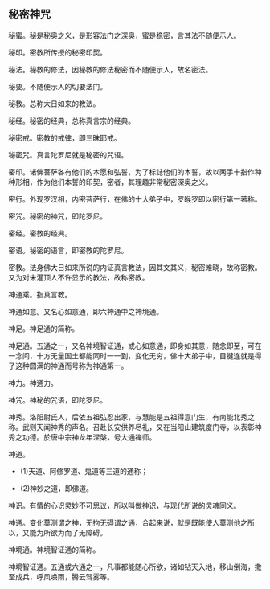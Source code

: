 ## 秘密神咒

秘蜜。秘是秘奥之义，是形容法门之深奥，蜜是稳密，言其法不随便示人。

秘印。密教所传授的秘密印契。

秘法。秘教的修法，因秘教的修法秘密而不随便示人，故名密法。

秘要。不随便示人的切要法门。

秘教。总称大日如来的教法。

秘经。秘密的经典，总称真言宗的经典。

秘密戒。密教的戒律，即三昧耶戒。

秘密咒。真言陀罗尼就是秘密的咒语。

密印。诸佛菩萨各有他们的本愿和弘誓，为了标誌他们的本誓，故以两手十指作种种形相，作为他们本誓的印契，密者，其理趣非常秘密深奥之义。

密行。外现罗汉相，内密菩萨行，在佛的十大弟子中，罗睺罗即以密行第一著称。

密咒。秘密的神咒，即陀罗尼。

密经。密教的经典。

密语。秘密的语言，即密教的陀罗尼。

密教。法身佛大日如来所说的内证真言教法，因其文其义，秘密难晓，故称密教。又为对未灌顶人不许显示的教法，故称密教。

神通乘。指真言教。

神通如意。又名心如意通，即六神通中之神境通。

神足。神足通的简称。

神足通。五通之一，又名神境智证通，或心如意通，即身如其意，随念即至，可在一念间，十方无量国土都能同时一一到，变化无穷，佛十大弟子中，目犍连就是得了这种圆满的神通而号称为神通第一。

神力。神通力。

神咒。神秘的咒语，即陀罗尼。

神秀。洛阳尉氏人，后依五祖弘忍出家，与慧能是五祖得意门生，有南能北秀之称。武则天闻神秀的声名。召赴长安供养尽礼，又在当阳山建筑度门寺，以表彰神秀之功德。於唐中宗神龙年涅槃，号大通禅师。

神道。

- (1)天道、阿修罗道、鬼道等三道的通称；

- (2)神妙之道，即佛道。

神识。有情的心识灵妙不可思议，所以叫做神识，与现代所说的灵魂同义。

神通。变化莫测谓之神，无拘无碍谓之通，合起来说，就是既能使人莫测他之所以，又能为所欲为而了无障碍。

神境通。神境智证通的简称。

神境智证通。五通或六通之一，凡事都能随心所欲，诸如钻天入地，移山倒海，撒至成兵，呼风唤雨，腾云驾雾等。
